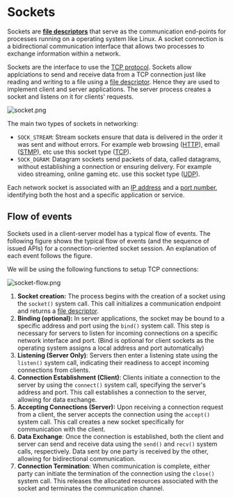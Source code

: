 # Sockets

Sockets are **[file descriptors](https://en.wikipedia.org/wiki/File_descriptor)** that serve as the communication end-points for processes running on a operating system like Linux. A socket connection is a bidirectional communication interface that allows two processes to exchange information within a network.

Sockets are the interface to use the [TCP protocol](https://en.wikipedia.org/wiki/Transmission_Control_Protocol). Sockets allow applciations to send and receive data from a TCP connection just like reading and writing to a file using a [file descriptor](https://en.wikipedia.org/wiki/File_descriptor). Hence they are used to implement client and server applications. The server process creates a socket and listens on it for clients' requests.

![socket.png](/assets/phase-0-overview/socket.png)

The main two types of sockets in networking:

- `SOCK_STREAM`: Stream sockets ensure that data is delivered in the order it was sent and without errors. For example web browsing ([HTTP](https://en.wikipedia.org/wiki/HTTP)), email ([STMP](https://en.wikipedia.org/wiki/Simple_Mail_Transfer_Protocol)), etc use this socket type ([TCP](https://en.wikipedia.org/wiki/Transmission_Control_Protocol)).
- `SOCK_DGRAM`: Datagram sockets send packets of data, called datagrams, without establishing a connection or ensuring delivery. For example video streaming, online gaming etc. use this socket type ([UDP](https://en.wikipedia.org/wiki/User_Datagram_Protocol)).

Each network socket is associated with an [IP address](https://en.wikipedia.org/wiki/IP_address) and a [port number](<https://en.wikipedia.org/wiki/Port_(computer_networking)>), identifying both the host and a specific application or service.

## Flow of events

Sockets used in a client-server model has a typical flow of events. The following figure shows the typical flow of events (and the sequence of issued APIs) for a connection-oriented socket session. An explanation of each event follows the figure.

We will be using the following functions to setup TCP connections:

![socket-flow.png](/assets/resources/flow-of-events.png)

1. **Socket creation:** The process begins with the creation of a socket using the `socket()` system call. This call initializes a communication endpoint and returns a [file descriptor](https://en.wikipedia.org/wiki/File_descriptor).
2. **Binding (optional):** In server applications, the socket may be bound to a specific address and port using the `bind()` system call. This step is necessary for servers to listen for incoming connections on a specific network interface and port. (Bind is optional for client sockets as the operating system assigns a local address and port automatically)
3. **Listening (Server Only)**: Servers then enter a listening state using the `listen()` system call, indicating their readiness to accept incoming connections from clients.
4. **Connection Establishment (Client)**: Clients initiate a connection to the server by using the `connect()` system call, specifying the server's address and port. This call establishes a connection to the server, allowing for data exchange.
5. **Accepting Connections (Server):** Upon receiving a connection request from a client, the server accepts the connection using the `accept()` system call. This call creates a new socket specifically for communication with the client.
6. **Data Exchange**: Once the connection is established, both the client and server can send and receive data using the `send()` and `recv()` system calls, respectively. Data sent by one party is received by the other, allowing for bidirectional communication.
7. **Connection Termination**: When communication is complete, either party can initiate the termination of the connection using the `close()` system call. This releases the allocated resources associated with the socket and terminates the communication channel.
